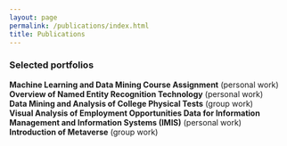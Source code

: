 ```yaml
---
layout: page
permalink: /publications/index.html
title: Publications
---
```

### Selected portfolios
**Machine Learning and Data Mining Course Assignment** (personal work)<br>
**Overview of Named Entity Recognition Technology** (personal work)<br>
**Data Mining and Analysis of College Physical Tests** (group work)<br>
**Visual Analysis of Employment Opportunities Data for Information Management and Information Systems (IMIS)** (personal work)<br>
**Introduction of Metaverse** (group work)<br>
